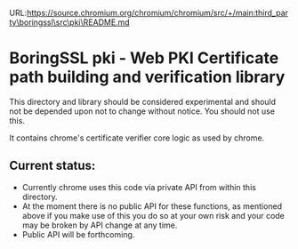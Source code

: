 URL:https://source.chromium.org/chromium/chromium/src/+/main:third_party\boringssl\src\pki\README.md
# BoringSSL pki - Web PKI Certificate path building and verification library

This directory and library should be considered experimental and should not be
depended upon not to change without notice.  You should not use this.

It contains chrome's certificate verifier core logic as used by chrome.

## Current status:
 * Currently chrome uses this code via private API from within this directory.
 * At the moment there is no public API for these functions, as mentioned above
   if you make use of this you do so at your own risk and your code may be broken
   by API change at any time.
 * Public API will be forthcoming.
